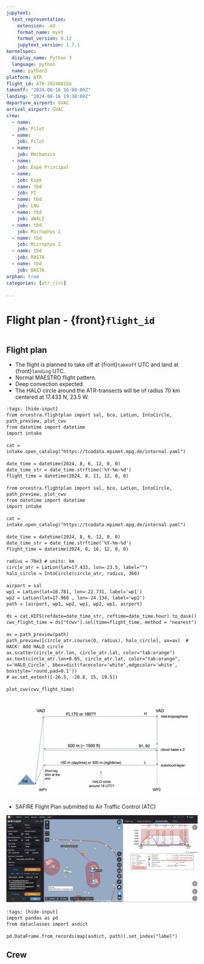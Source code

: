 ```yaml
---
jupytext:
  text_representation:
    extension: .md
    format_name: myst
    format_version: 0.12
    jupytext_version: 1.7.1
kernelspec:
  display_name: Python 3
  language: python
  name: python3
platform: ATR
flight_id: ATR-20240816b
takeoff: "2024-08-16 16:00:00Z"
landing: "2024-08-16 19:30:00Z"
departure_airport: GVAC
arrival_airport: GVAC
crew:
  - name:
    job: Pilot
  - name: 
    job: Pilot
  - name: 
    job: Mechanics
  - name: 
    job: Expé Principal
  - name:  
    job: Expé 
  - name: tbd
    job: PI
  - name: tbd
    job: LNG
  - name: tbd
    job: aWALI
  - name: tbd
    job: Microphys 1
  - name: tbd
    job: Microphys 2
  - name: tbd
    job: RASTA
  - name: tbd
    job: BASTA
orphan: true
categories: [atr_circ]

---
```


# Flight plan - {front}`flight_id`

```{badges}
```

## Flight plan
* The flight is planned to take off at {front}`takeoff` UTC and land at {front}`landing` UTC.
* Normal MAESTRO flight pattern.
* Deep convection expected.
* The HALO circle around the ATR-transects will be of radius 70 km centered at 17.433 N, 23.5 W.


```{code-cell} python3
:tags: [hide-input]
from orcestra.flightplan import sal, bco, LatLon, IntoCircle, path_preview, plot_cwv
from datetime import datetime
import intake

cat = intake.open_catalog("https://tcodata.mpimet.mpg.de/internal.yaml")

date_time = datetime(2024, 8, 6, 12, 0, 0)
date_time_str = date_time.strftime('%Y-%m-%d')
flight_time = datetime(2024, 8, 11, 12, 0, 0)

from orcestra.flightplan import sal, bco, LatLon, IntoCircle, path_preview, plot_cwv
from datetime import datetime
import intake

cat = intake.open_catalog("https://tcodata.mpimet.mpg.de/internal.yaml")

date_time = datetime(2024, 8, 6, 12, 0, 0)
date_time_str = date_time.strftime('%Y-%m-%d')
flight_time = datetime(2024, 8, 16, 12, 0, 0)

radius = 70e3 # units: km
circle_atr = LatLon(lat=17.433, lon=-23.5, label="")
halo_circle = IntoCircle(circle_atr, radius, 360)

airport = sal
wp1 = LatLon(lat=16.781, lon=-22.731, label='wp1')
wp2 = LatLon(lat=17.968 , lon=-24.134, label='wp2')
path = [airport, wp1, wp2, wp1, wp2, wp1, airport]

ds = cat.HIFS(refdate=date_time_str, reftime=date_time.hour).to_dask()
cwv_flight_time = ds["tcwv"].sel(time=flight_time, method = "nearest")

ax = path_preview(path)
path_preview([circle_atr.course(0, radius), halo_circle], ax=ax)  # HACK: Add HALO circle
ax.scatter(circle_atr.lon, circle_atr.lat, color="tab:orange")
ax.text(circle_atr.lon+0.05, circle_atr.lat, color="tab:orange", s='HALO_Circle', bbox=dict(facecolor='white',edgecolor='white', boxstyle='round,pad=0.1'))
# ax.set_extent([-26.5, -20.8, 15, 19.5])

plot_cwv(cwv_flight_time)


```
![Flight Levels](./LEVELS-ATR-20240816b.jpg)

* SAFIRE Flight Plan submitted to Air Traffic Control (ATC)

![Page 1](./SAFIRE-ATR-20240816b.jpg)

```{code-cell} python3
:tags: [hide-input]
import pandas as pd
from dataclasses import asdict

pd.DataFrame.from_records(map(asdict, path)).set_index("label")
```

## Crew

```{crew}
```